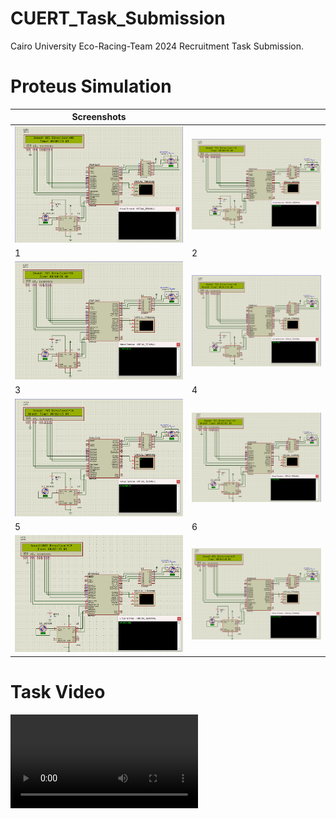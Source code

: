 # CUERT_Task_Submission
Cairo University Eco-Racing-Team 2024 Recruitment Task Submission.
# Proteus Simulation
| Screenshots                         |                                     | 
| ------------------------------------|------------------------------------ | 
| ![2](Screenshots/0.png)             | ![1](Screenshots/1.png)             |
| 1                                   | 2                                   | 
| ![1](Screenshots/1.png)             | ![2](Screenshots/2.png)             |
| 3                                   | 4                                   | 
| ![3](Screenshots/3.png)             | ![4](Screenshots/4.png)             |
| 5                                   | 6                                   | 
| ![5](Screenshots/5.png)             | ![6](Screenshots/6.png)             |

# Task Video
![Video](Video/CUERT_Task_Video.mp4)

